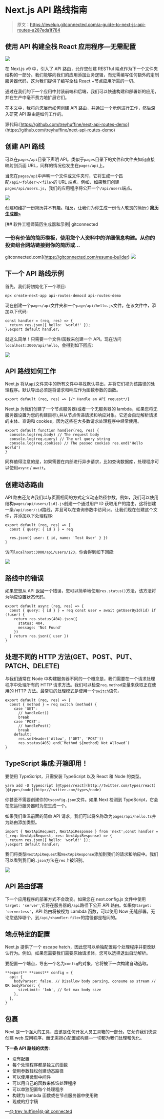 # Next.js API 路线指南

> 原文：<https://levelup.gitconnected.com/a-guide-to-next-js-api-routes-a287eda1f784>

## 使用 API 构建全栈 React 应用程序—无需配置

![](img/7617fd4c8bf4726b56e6d9467dca19b9.png)

在 Next.js v9 中，引入了 API 路由，允许您创建 RESTful 端点作为下一个文件夹结构的一部分。我们能够向我们的应用添加业务逻辑，而无需编写任何额外的定制服务器代码，这为我们提供了编写全栈 React +节点应用所需的一切。

通过在我们的下一个应用中封装前端和后端，我们可以快速构建和部署新的应用，并在生产中毫不费力地扩展它们。

在本文中，我将向您展示如何创建 API 路由，并通过一个示例进行工作，然后深入研究 API 路由是如何工作的。

源代码:[https://github.com/treyhuffine/next-api-routes-demo](https://github.com/treyhuffine/next-api-routes-demo)

## 创建 API 路线

可以在`pages/api`目录下声明 API。类似于`pages`目录下的文件和文件夹如何直接映射到页面 URL，同样的情况也发生在`pages/api`上。

当您在`pages/api`中声明一个文件或文件夹时，它将生成一个匹配`/api/<folder>/<file>`的 URL 端点。例如，如果我们创建`pages/api/users.js`，我们的应用程序将公开一个`/api/users`端点。

![](img/aced8a676f6e35c5f7a618a71ff5fd7b.png)

创建和维护一份简历并不有趣。相反，让我们为你生成一份令人敬畏的简历:) [**简历生成器>**](https://gitconnected.com/resume-builder)

[](https://gitconnected.com/resume-builder) [## 软件工程师简历生成器和示例| gitconnected

### 一份有价值的简历模板，使用您个人资料中的详细信息构建。从你的投资组合网站链接到你的简历或…

gitconnected.com](https://gitconnected.com/resume-builder) ![](img/aced8a676f6e35c5f7a618a71ff5fd7b.png)

## 下一个 API 路线示例

首先，我们将初始化下一个项目:

```
npx create-next-app api-routes-democd api-routes-demo
```

现在创建一个`pages/api`文件夹和一个`page/api/hello.js`文件。在该文件中，添加以下代码:

```
const handler = (req, res) => {
  return res.json({ hello: 'world!' });
};export default handler;
```

就这么简单！只需要一个文件/函数来创建一个 API。现在访问`localhost:3000/api/hello`，会得到如下回应:

![](img/4369b6526cc5a5e833065143fed06dc3.png)

## API 路线如何工作

Next.js 将从`api`文件夹中的所有文件中寻找默认导出，并将它们视为该路径的处理程序。默认导出必须是将请求和响应作为函数参数的函数。

```
export default (req, res) => {/* Handle an API request*/}
```

Next.js 为我们创建了一个节点服务器(或者一个无服务器的 lambda，如果您将无服务器设置为您的构建目标),并从节点传递请求和响应对象。它还会自动解析请求的主体、查询和 cookies，因为这些在大多数请求处理程序中经常使用。

```
export default function handler(req, res) {
  console.log(req.body) // The request body
  console.log(req.query) // The url query string
  console.log(req.cookies) // The passed cookies res.end('Hello World')
}
```

同样值得注意的是，如果需要在内部进行异步请求，比如查询数据库，处理程序可以使用`async` / `await`。

## 创建动态路由

API 路由还允许我们以与页面相同的方式定义动态路径参数。例如，我们可以使用结构`pages/api/users/[id].js`创建一个通过用户 ID 获取用户的路由。这将创建一条`/api/user/:id`路线，并且可以在查询参数中访问`id`。让我们现在创建这个文件，并添加以下处理程序:

```
export default (req, res) => {
  const { query: { id } } = req

  res.json({ user: { id, name: 'Test User' } })
}
```

访问`localhost:3000/api/users/123`，你会得到如下回应:

![](img/bbe7afed62081dbe0fab196f242d0e8f.png)

## 路线中的错误

如果您想从 API 返回一个错误，您可以简单地使用`res.status()`方法，该方法将为响应设置状态代码。

```
export default async (req, res) => {
  const { query: { id } } = req const user = await getUserById(id) if (!user) {
    return res.status(404).json({
      status: 404,
      message: 'Not Found'
    })
  } return res.json({ user })
}
```

## 处理不同的 HTTP 方法(GET、POST、PUT、PATCH、DELETE)

与我们通常在 Node 中构建服务器不同的一个概念是，我们需要在一个请求处理程序中处理所有的 HTTP 请求方法。我们可以检查`req.method`变量来获取正在使用的 HTTP 方法。最常见的处理模式是使用一个`switch`语句。

```
export default (req, res) => {
  const { method } = req switch (method) {
    case 'GET':
      // handleGet()
      break
    case 'POST':
      // handlePost()
      break
    default:
      res.setHeader('Allow', ['GET', 'POST'])
      res.status(405).end(`Method ${method} Not Allowed`)
}
```

## TypeScript 集成:开箱即用！

要使用 TypeScript，只需安装 TypeScript 以及 React 和 Node 的类型。

```
yarn add -D typescript [@types/react](http://twitter.com/types/react) [@types/node](http://twitter.com/types/node)
```

你甚至不需要创建你的`tsconfig.json`文件。如果 Next 检测到 TypeScript，它会在您运行服务器时为您生成一个。

如果我们重温前面的简单 API 请求，我们可以将名称改为`pages/api/hello.ts`并为路由添加类型。

```
import { NextApiRequest, NextApiResponse } from 'next';const handler = (_req: NextApiRequest, res: NextApiResponse) => {
  return res.json({ hello: 'world!' });
};export default handler;
```

我们将类型`NextApiRequest`和`NextApiResponse`添加到我们的请求和响应中。我们可以看到我们的`.json`方法在`res`上被识别。

![](img/95fd31eddaffafea39afc36b2e6a6d48.png)

## API 路由部署

下一个应用程序的部署方式不会改变。如果您在 next.config.js 文件中使用`target: 'server'`,它将在服务器的`/api`路径下公开 API 路由。如果你`target: 'serverless'`，API 路由将被视为 Lambda 函数，可以使用 Now 无缝部署。无论您选择哪个，到`/api/<handler-file>`的路径都是相同的。

## 端点特定的配置

Next.js 提供了一个 escape hatch，因此您可以单独配置每个处理程序并更改默认行为。例如，如果您需要我们需要原始请求体，您可以选择退出自动解析。

要配置一个端点，导出一个名为`config`的对象，它将被下一次构建自动选取。

```
**export** **const** config = {
  api: {
    bodyParser: false, // Disallow body parsing, consume as stream // OR bodyParser: {
      sizeLimit: '1mb', // Set max body size
    },
  },
}
```

## 包裹

Next 是一个强大的工具，应该是任何开发人员工具箱的一部分。它允许我们快速创建 web 应用程序，而无需担心配置或构建—一切都为我们处理和优化。

**下一条 API 路线的优势:**

*   没有配置
*   每个处理程序都是独立的函数
*   使用参数轻松创建动态路径
*   可以使用微型中间件
*   可以用自己的函数来修饰处理程序
*   可以单独配置每个处理程序
*   构建为 lambda 函数或在节点服务器中使用微
*   现成的打字稿

—[@ trey huffine](https://twitter.com/treyhuffine)|[@ git connected](https://twitter.com/gitconnected)